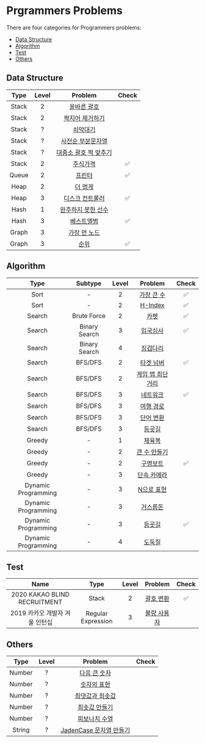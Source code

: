 Prgrammers Problems
=====================

There are four categories for Programmers problems:

- [Data Structure](#data-structure)
- [Algorithm](#algorithm)
- [Test](#test)
- [Others](#others)

## Data Structure

| Type | Level | Problem | Check |
|:-:|:-:|:-:|:-:|
| Stack | 2 | [올바른 괄호](ds/stack/right_parenthesis.ipynb) |  |
| Stack | 2 | [짝지어 제거하기](ds/stack/pair_removal.ipynb) |  |
| Stack | ? | [쇠막대기](ds/stack/iron_pipe.ipynb) |  |
| Stack | ? | [사전순 부분문자열](ds/stack/alphabetical_part_string.ipynb) |  |
| Stack | ? | [대중소 괄호 짝 맞추기](ds/stack/matching_parenthesis.ipynb) |  |
| Stack | 2 | [주식가격](ds/stack/stock_price.ipynb) | ✅ |
| Queue | 2 | [프린터](ds/queue/printer.ipynb) | ✅ |
| Heap | 2 | [더 맵게](ds/heap/more_spicy.ipynb) |  |
| Heap | 3 | [디스크 컨트롤러](ds/heap/disk_controller.ipynb) | ✅ |
| Hash | 1 | [완주하지 못한 선수](ds/hash/incomplete_player.ipynb) |  |
| Hash | 3 | [베스트앨범](ds/hash/best_album.ipynb) | ✅ |
| Graph | 3 | [가장 먼 노드](ds/graph/furthest_node.ipynb) |  |
| Graph | 3 | [순위](ds/graph/rank.ipynb) | ✅ |


## Algorithm

| Type | Subtype | Level | Problem | Check |
|:-:|:-:|:-:|:-:|:-:|
| Sort | - | 2 | [가장 큰 수](algo/sort/the_biggest_number.ipynb) | ✅ |
| Sort | - | 2 | [H-Index](algo/sort/h-index.ipynb) | ✅ |
| Search | Brute Force | 2 | [카펫](algo/search/brute_force/carpet.ipynb) | ✅ |
| Search | Binary Search | 3 | [입국심사](algo/search/binary_search/immigration.ipynb) | ✅ |
| Search | Binary Search | 4 | [징검다리](algo/search/binary_search/stepping_stone.ipynb) |  |
| Search | BFS/DFS | 2 | [타겟 넘버](algo/search/bfs_dfs/target_number.ipynb) | ✅ |
| Search | BFS/DFS | 2 | [게임 맵 최단거리](algo/search/bfs_dfs/shortest_path_in_game_map.ipynb) |  |
| Search | BFS/DFS | 3 | [네트워크](algo/search/bfs_dfs/network.ipynb) | ✅ |
| Search | BFS/DFS | 3 | [여행 경로](algo/search/bfs_dfs/travel_route.ipynb) |  |
| Search | BFS/DFS | 3 | [단어 변환](algo/search/bfs_dfs/word_change.ipynb) |  |
| Search | BFS/DFS | 3 | [등굣길](algo/search/bfs_dfs/way_to_school.ipynb) |  |
| Greedy | - | 1 | [체육복](algo/greedy/gym_suit.ipynb) |  |
| Greedy | - | 2 | [큰 수 만들기](algo/greedy/creating_big_number.ipynb) |  |
| Greedy | - | 2 | [구명보트](algo/greedy/lifeboat.ipynb) | ✅ |
| Greedy | - | 3 | [단속 카메라](algo/greedy/speed_camera.ipynb) |  |
| Dynamic Programming | - | 3 | [N으로 표현](algo/dp/n_representation.ipynb) |  |
| Dynamic Programming | - | 3 | [거스름돈](algo/dp/change.ipynb) |  |
| Dynamic Programming | - | 3 | [등굣길](algo/dp/way_to_school.ipynb) | ✅ |
| Dynamic Programming | - | 4 | [도둑질](algo/dp/theft.ipynb) |  |

## Test

| Name | Type | Level | Problem | Check |
|:-:|:-:|:-:|:-:|:-:|
| 2020 KAKAO BLIND RECRUITMENT | Stack | 2 | [괄호 변환](test/kakao_blind/2020/change_parenthesis.ipynb) | ✅ |
| 2019 카카오 개발자 겨울 인턴십 | Regular Expression | 3 | [불량 사용자](test/kakao_intern/2019/winter/bad_user.ipynb) |  |

## Others

| Type | Level | Problem | Check |
|:-:|:-:|:-:|:-:|
| Number | ? | [다음 큰 숫자](number/next_bigger_number.ipynb) |  |
| Number | ? | [숫자의 표현](number/representation_of_number.ipynb) |  |
| Number | ? | [최댓값과 최솟값](number/max_and_min.ipynb) |  |
| Number | ? | [최솟값 만들기](number/make_min_num.ipynb) |  |
| Number | ? | [피보나치 수열](number/fibonacci_number.ipynb) |  |
| String | ? | [JadenCase 문자열 만들기](others/jadencase_string.ipynb) |  |
